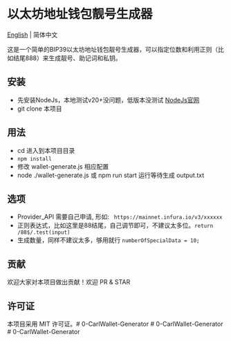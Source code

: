 # 以太坊地址钱包靓号生成器
[English](https://github.com/BitBitKing/Wallet-Generate/blob/main/README.EN.md) | 简体中文

这是一个简单的BIP39以太坊地址钱包靓号生成器，可以指定位数和利用正则（比如结尾888）来生成靓号、助记词和私钥。

## 安装
- 先安装NodeJs，本地测试v20+没问题，低版本没测试 [NodeJs官网](https://nodejs.org/en)
- git clone 本项目

## 用法
- cd 进入到本项目目录
- `npm install`
- 修改 wallet-generate.js 相应配置
- node ./wallet-generate.js 或 npm run start 运行等待生成 output.txt

## 选项
- Provider_API 需要自己申请, 形如: ` https://mainnet.infura.io/v3/xxxxxx`
- 正则表达式，比如这里是88结尾，自己调节即可，不建议太多位。`return /88$/.test(input)` 
- 生成数量，同样不建议太多，够用就行 `numberOfSpecialData = 10; `


## 贡献
欢迎大家对本项目做出贡献！欢迎 PR & STAR

## 许可证
本项目采用 MIT 许可证。#   0 - C a r l W a l l e t - G e n e r a t o r  
 #   0 - C a r l W a l l e t - G e n e r a t o r  
 #   0 - C a r l W a l l e t - G e n e r a t o r  
 